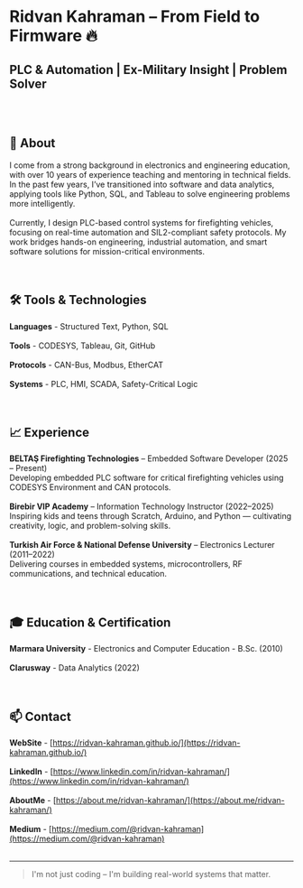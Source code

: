 
# Ridvan Kahraman – From Field to Firmware 🔥
## PLC & Automation | Ex-Military Insight | Problem Solver
<br><br>

## 🎯 About

I come from a strong background in electronics and engineering education, with over 10 years of experience teaching and mentoring in technical fields. In the past few years, I’ve transitioned into software and data analytics, applying tools like Python, SQL, and Tableau to solve engineering problems more intelligently.
<br><br>
Currently, I design PLC-based control systems for firefighting vehicles, focusing on real-time automation and SIL2-compliant safety protocols. My work bridges hands-on engineering, industrial automation, and smart software solutions for mission-critical environments.
<br><br><br>

## 🛠️ Tools & Technologies

**Languages** - Structured Text, Python, SQL
<br><br>
**Tools** - CODESYS, Tableau, Git, GitHub
<br><br>
**Protocols** - CAN-Bus, Modbus, EtherCAT
<br><br>
**Systems** - PLC, HMI, SCADA, Safety-Critical Logic
<br><br><br>

## 📈 Experience

**BELTAŞ Firefighting Technologies** – Embedded Software Developer (2025 – Present)
<br>
Developing embedded PLC software for critical firefighting vehicles using CODESYS Environment and CAN protocols.
<br><br>
**Birebir VIP Academy** – Information Technology Instructor (2022–2025)
<br>
Inspiring kids and teens through Scratch, Arduino, and Python — cultivating creativity, logic, and problem-solving skills.
<br><br>
**Turkish Air Force & National Defense University** – Electronics Lecturer (2011–2022)
<br>
Delivering courses in embedded systems, microcontrollers, RF communications, and technical education.
<br><br><br>

## 🎓 Education & Certification

**Marmara University** - Electronics and Computer Education - B.Sc. (2010)
<br><br>
**Clarusway** - Data Analytics (2022)
<br><br><br>

## 📫 Contact

**WebSite** - [https://ridvan-kahraman.github.io/](https://ridvan-kahraman.github.io/)
<br><br>
**LinkedIn** - [https://www.linkedin.com/in/ridvan-kahraman/](https://www.linkedin.com/in/ridvan-kahraman/)
<br><br>
**AboutMe** - [https://about.me/ridvan-kahraman/](https://about.me/ridvan-kahraman/)
<br><br>
**Medium** - [https://medium.com/@ridvan-kahraman](https://medium.com/@ridvan-kahraman)
<br><br>

---

> I'm not just coding – I'm building real-world systems that matter.
